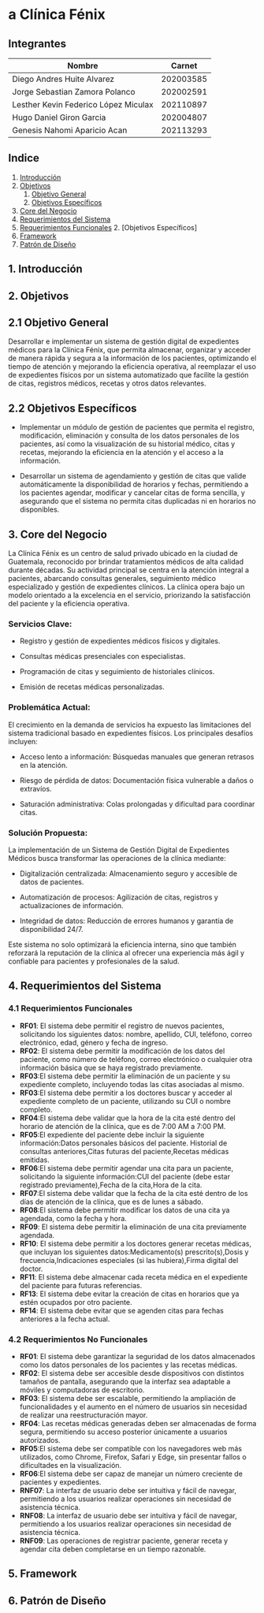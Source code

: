 # a Clínica Fénix

## Integrantes

| Nombre | Carnet |
| ------ | ------ |
|  Diego Andres Huite Alvarez| 202003585 |
|  Jorge Sebastian Zamora Polanco | 202002591 |
|  Lesther Kevin Federico López Miculax  | 202110897 |
|  Hugo Daniel Giron Garcia| 202004807 |
|  Genesis Nahomi Aparicio Acan | 202113293  |


## Indice   
1. [Introducción](#1-introducción)
2. [Objetivos](#2-objetivos)
    1. [Objetivo General](#21-objetivo-general)
    2. [Objetivos Específicos](#22-objetivos-específicos)
3. [Core del Negocio](#3-CoredelNegocio)
3. [Requerimientos del Sistema](#3-RequerimientosdelSistema)
1. [Requerimientos Funcionales](#31-RequerimientosFuncionales)
    2. [Objetivos Específicos]
5. [Framework](#5-Framework)
6. [Patrón de Diseño](#6-PatróndeDiseño)


## 1. Introducción


## 2. Objetivos

## 2.1 Objetivo General
Desarrollar e implementar un sistema de gestión digital de expedientes médicos para la Clínica Fénix, que permita almacenar, organizar y acceder de manera rápida y segura a la información de los pacientes, optimizando el tiempo de atención y mejorando la eficiencia operativa, al reemplazar el uso de expedientes físicos por un sistema automatizado que facilite la gestión de citas, registros médicos, recetas y otros datos relevantes.
## 2.2 Objetivos Específicos

- Implementar un módulo de gestión de pacientes que permita el registro, modificación, eliminación y consulta de los datos personales de los pacientes, así como la visualización de su historial médico, citas y recetas, mejorando la eficiencia en la atención y el acceso a la información.

- Desarrollar un sistema de agendamiento y gestión de citas que valide automáticamente la disponibilidad de horarios y fechas, permitiendo a los pacientes agendar, modificar y cancelar citas de forma sencilla, y asegurando que el sistema no permita citas duplicadas ni en horarios no disponibles.


## 3. Core del Negocio

La Clínica Fénix es un centro de salud privado ubicado en la ciudad de Guatemala, reconocido por brindar tratamientos médicos de alta calidad durante décadas. Su actividad principal se centra en la atención integral a pacientes, abarcando consultas generales, seguimiento médico especializado y gestión de expedientes clínicos. La clínica opera bajo un modelo orientado a la excelencia en el servicio, priorizando la satisfacción del paciente y la eficiencia operativa.

### Servicios Clave:
- Registro y gestión de expedientes médicos físicos y digitales.

- Consultas médicas presenciales con especialistas.

- Programación de citas y seguimiento de historiales clínicos.

- Emisión de recetas médicas personalizadas.

### Problemática Actual:
El crecimiento en la demanda de servicios ha expuesto las limitaciones del sistema tradicional basado en expedientes físicos. Los principales desafíos incluyen:

- Acceso lento a información: Búsquedas manuales que generan retrasos en la atención.

- Riesgo de pérdida de datos: Documentación física vulnerable a daños o extravíos.

- Saturación administrativa: Colas prolongadas y dificultad para coordinar citas.

### Solución Propuesta:
La implementación de un Sistema de Gestión Digital de Expedientes Médicos busca transformar las operaciones de la clínica mediante:

- Digitalización centralizada: Almacenamiento seguro y accesible de datos de pacientes.

- Automatización de procesos: Agilización de citas, registros y actualizaciones de información.

- Integridad de datos: Reducción de errores humanos y garantía de disponibilidad 24/7.

Este sistema no solo optimizará la eficiencia interna, sino que también reforzará la reputación de la clínica al ofrecer una experiencia más ágil y confiable para pacientes y profesionales de la salud.


## 4. Requerimientos del Sistema

### 4.1 Requerimientos Funcionales

- **RF01**: El sistema debe permitir el registro de nuevos pacientes, solicitando los siguientes datos: nombre, apellido, CUI, teléfono, correo electrónico, edad, género y fecha de ingreso.
- **RF02**: El sistema debe permitir la modificación de los datos del paciente, como número de teléfono, correo electrónico o cualquier otra información básica que se haya registrado previamente.
- **RF03**:El sistema debe permitir la eliminación de un paciente y su expediente completo, incluyendo todas las citas asociadas al mismo.
- **RF03**:El sistema debe permitir a los doctores buscar y acceder al expediente completo de un paciente, utilizando su CUI o nombre completo.
- **RF04**:El sistema debe validar que la hora de la cita esté dentro del horario de atención de la clínica, que es de 7:00 AM a 7:00 PM.
- **RF05**:El expediente del paciente debe incluir la siguiente información:Datos personales básicos del paciente.
Historial de consultas anteriores,Citas futuras del paciente,Recetas médicas emitidas.
- **RF06**:El sistema debe permitir agendar una cita para un paciente, solicitando la siguiente información:CUI del paciente (debe estar registrado previamente),Fecha de la cita,Hora de la cita.
- **RF07**:El sistema debe validar que la fecha de la cita esté dentro de los días de atención de la clínica, que es de lunes a sábado.
- **RF08**:El sistema debe permitir modificar los datos de una cita ya agendada, como la fecha y hora.
- **RF09**: El sistema debe permitir la eliminación de una cita previamente agendada.
- **RF10**: El sistema debe permitir a los doctores generar recetas médicas, que incluyan los siguientes datos:Medicamento(s) prescrito(s),Dosis y frecuencia,Indicaciones especiales (si las hubiera),Firma digital del doctor.
- **RF11**: El sistema debe almacenar cada receta médica en el expediente del paciente para futuras referencias.
- **RF13**: El sistema debe evitar la creación de citas en horarios que ya estén ocupados por otro paciente.
- **RF14**: El sistema debe evitar que se agenden citas para fechas anteriores a la fecha actual.

### 4.2 Requerimientos No Funcionales

- **RF01**: El sistema debe garantizar la seguridad de los datos almacenados como los datos personales de los pacientes y las recetas médicas.
- **RF02**: El sistema debe ser accesible desde dispositivos con distintos tamaños de pantalla, asegurando que la interfaz sea adaptable a móviles y computadoras de escritorio.
- **RF03**: El sistema debe ser escalable, permitiendo la ampliación de funcionalidades y el aumento en el número de usuarios sin necesidad de realizar una reestructuración mayor.
- **RF04**:  Las recetas médicas generadas deben ser almacenadas de forma segura, permitiendo su acceso posterior únicamente a usuarios autorizados.
- **RF05**:El sistema debe ser compatible con los navegadores web más utilizados, como Chrome, Firefox, Safari y Edge, sin presentar fallos o dificultades en la visualización.
- **RF06**:El sistema debe ser capaz de manejar un número creciente de pacientes y expedientes.
- **RNF07**: La interfaz de usuario debe ser intuitiva y fácil de navegar, permitiendo a los usuarios realizar operaciones sin necesidad de asistencia técnica.
- **RNF08**: La interfaz de usuario debe ser intuitiva y fácil de navegar, permitiendo a los usuarios realizar operaciones sin necesidad de asistencia técnica.
- **RNF09**: Las operaciones de registrar paciente, generar receta  y agendar cita  deben completarse en un tiempo razonable.





## 5. Framework

## 6. Patrón de Diseño
